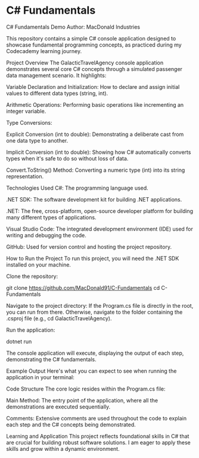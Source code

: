 # C# Fundamentals

C# Fundamentals Demo
Author: MacDonald Industries

This repository contains a simple C# console application designed to showcase fundamental programming concepts, as practiced during my Codecademy learning journey.

Project Overview
The GalacticTravelAgency console application demonstrates several core C# concepts through a simulated passenger data management scenario. It highlights:

Variable Declaration and Initialization: How to declare and assign initial values to different data types (string, int).

Arithmetic Operations: Performing basic operations like incrementing an integer variable.

Type Conversions:

Explicit Conversion (int to double): Demonstrating a deliberate cast from one data type to another.

Implicit Conversion (int to double): Showing how C# automatically converts types when it's safe to do so without loss of data.

Convert.ToString() Method: Converting a numeric type (int) into its string representation.

Technologies Used
C#: The programming language used.

.NET SDK: The software development kit for building .NET applications.

.NET: The free, cross-platform, open-source developer platform for building many different types of applications.

Visual Studio Code: The integrated development environment (IDE) used for writing and debugging the code.

GitHub: Used for version control and hosting the project repository.

How to Run the Project
To run this project, you will need the .NET SDK installed on your machine.

Clone the repository:

git clone https://github.com/MacDonald91/C-Fundamentals
cd C-Fundamentals

Navigate to the project directory:
If the Program.cs file is directly in the root, you can run from there. Otherwise, navigate to the folder containing the .csproj file (e.g., cd GalacticTravelAgency).

Run the application:

dotnet run

The console application will execute, displaying the output of each step, demonstrating the C# fundamentals.

Example Output
Here's what you can expect to see when running the application in your terminal:

Code Structure
The core logic resides within the Program.cs file:

Main Method: The entry point of the application, where all the demonstrations are executed sequentially.

Comments: Extensive comments are used throughout the code to explain each step and the C# concepts being demonstrated.

Learning and Application
This project reflects foundational skills in C# that are crucial for building robust software solutions. I am eager to apply these skills and grow within a dynamic environment.
